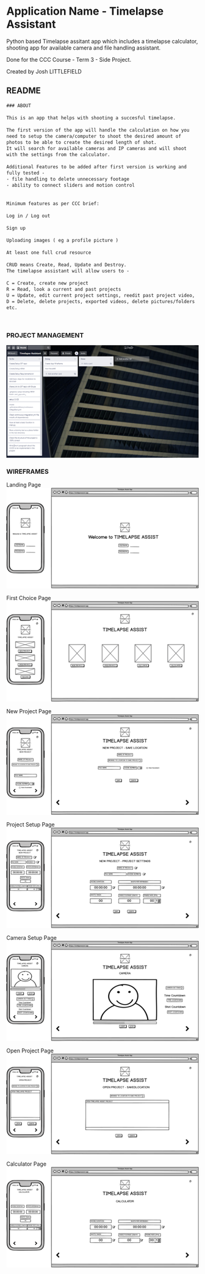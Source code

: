# Application Name - Timelapse Assistant

Python based Timelapse assitant app which includes a timelapse calculator, shooting app for available camera and file handling assistant.

Done for the CCC Course - Term 3 - Side Project. 

Created by Josh LITTLEFIELD

## README
```
### ABOUT

This is an app that helps with shooting a succesful timelapse.

The first version of the app will handle the calculation on how you need to setup the camera/computer to shoot the desired amount of photos to be able to create the desired length of shot.
It will search for available cameras and IP cameras and will shoot with the settings from the calculator.

Additional Features to be added after first version is working and fully tested -
- file handling to delete unnecessary footage
- ability to connect sliders and motion control


Minimum features as per CCC brief:

Log in / Log out

Sign up

Uploading images ( eg a profile picture )

At least one full crud resource

CRUD means Create, Read, Update and Destroy.
The timelapse assistant will allow users to -
 
C = Create, create new project
R = Read, look a current and past projects
U = Update, edit current project settings, reedit past project video,
D = Delete, delete projects, exported videos, delete pictures/folders etc.



```


### PROJECT MANAGEMENT

![Trello Board 1](/docs/timelapse_trello_01.png)




### WIREFRAMES

Landing Page
![Landing](/docs/taapp/LANDING.png)

First Choice Page
![First Choice](/docs/taapp/FIRST_CHOICES.png)

New Project Page
![New Project](/docs/taapp/NEW_PROJECT.png)

Project Setup Page
![Project Setup](/docs/taapp/PROJECT_SETUP.png)

Camera Setup Page
![Camera Setup](/docs/taapp/CamSetup.png)

Open Project Page
![Open Project](/docs/taapp/OPEN_PROJECT.png)

Calculator Page
![Calculator](/docs/taapp/CALCULATOR.png)
